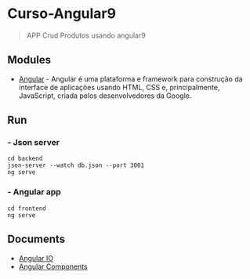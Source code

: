 # Curso-Angular9
> APP Crud Produtos usando angular9

## Modules

- [Angular](https://angular.io/) - Angular é uma plataforma e framework para construção da interface de aplicações usando HTML, CSS e, principalmente, JavaScript, criada pelos desenvolvedores da Google.

## Run
### - Json server
```
cd backend
json-server --watch db.json --port 3001
ng serve
```
### - Angular app
```
cd frontend
ng serve
```
## Documents
- [Angular IO](https://angular.io/docs)
- [Angular Components](https://material.angular.io/components/categories)
